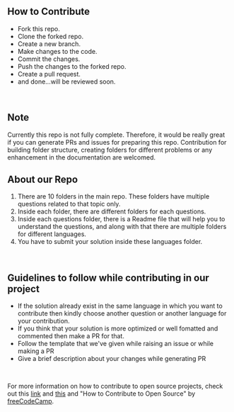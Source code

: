 ## How to Contribute

* Fork this repo.
* Clone the forked repo.
* Create a new branch.
* Make changes to the code.
* Commit the changes.
* Push the changes to the forked repo.
* Create a pull request.
* and done...will be reviewed soon.

<br>

## Note
Currently this repo is not fully complete. Therefore, it would be really great if you can generate PRs and issues for preparing this repo.
Contribution for building folder structure, creating folders for different problems or any enhancement in the documentation are welcomed.


## About our Repo
1. There are 10 folders in the main repo. These folders have multiple questions related to that topic only.
2. Inside each folder, there are different folders for each questions.
3. Inside each questions folder, there is a Readme file that will help you to understand the questions, and along with that there are multiple folders for different languages.
4. You have to submit your solution inside these languages folder.

<br>

## Guidelines to follow while contributing in our project
* If the solution already exist in the same language in which you want to contribute then kindly choose another question or another language for your contribution.
* If you think that your solution is more optimized or well fomatted and commented then make a PR for that.
* Follow the template that we've given while raising an issue or while making a PR
* Give a brief description about your changes while generating PR

<br>

For more information on how to contribute to open source projects, check out this [link](https://opensource.guide/how-to-contribute/) and [this](https://www.digitalocean.com/community/tutorial_series/an-introduction-to-open-source) and "How to Contribute to Open Source" by [freeCodeCamp](https://www.freecodecamp.org/news/how-to-contribute-to-open-source-projects/).